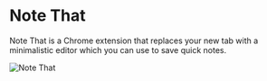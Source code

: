 # Note That
Note That is a Chrome extension that replaces your new tab with a minimalistic editor which you can use to save quick notes.

![Note That](https://image.ibb.co/ek59Np/note_that.png)
